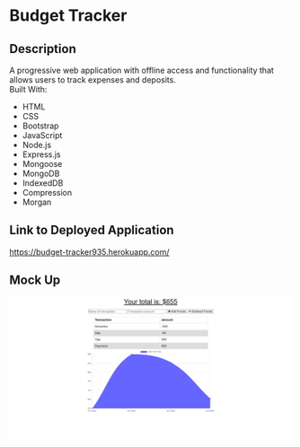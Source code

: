 # Budget Tracker
## Description 
A progressive web application with offline access and functionality that allows users to track expenses and deposits. <br />
Built With:
* HTML
* CSS
* Bootstrap
* JavaScript
* Node.js
* Express.js
* Mongoose
* MongoDB
* IndexedDB
* Compression
* Morgan

## Link to Deployed Application
https://budget-tracker935.herokuapp.com/

## Mock Up
![mockup of budget tracker](assets/images/mockup-budgettracker.jpg)

